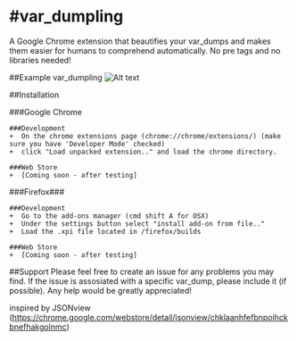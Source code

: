 #var_dumpling
===================

A Google Chrome extension that beautifies your var_dumps and makes 
them easier for humans to comprehend automatically. No pre tags and no libraries needed!

##Example var_dumpling
![Alt text](https://raw.github.com/alexnaspo/var_dumpling/master/chrome/images/example.jpg)

##Installation


###Google Chrome
```
###Development
+  On the chrome extensions page (chrome://chrome/extensions/) (make sure you have 'Developer Mode' checked)
+  click "Load unpacked extension.." and load the chrome directory.

###Web Store
+  [Coming soon - after testing]
```
###Firefox###
```
###Development
+  Go to the add-ons manager (cmd shift A for OSX)
+  Under the settings button select "install add-on from file.."
+  Load the .xpi file located in /firefox/builds

###Web Store
+  [Coming soon - after testing] 
```
##Support
Please feel free to create an issue for any problems you may find. If the issue
is assosiated with a specific var_dump, please include it (if possible). Any help 
would be greatly appreciated!

inspired by JSONview (https://chrome.google.com/webstore/detail/jsonview/chklaanhfefbnpoihckbnefhakgolnmc)